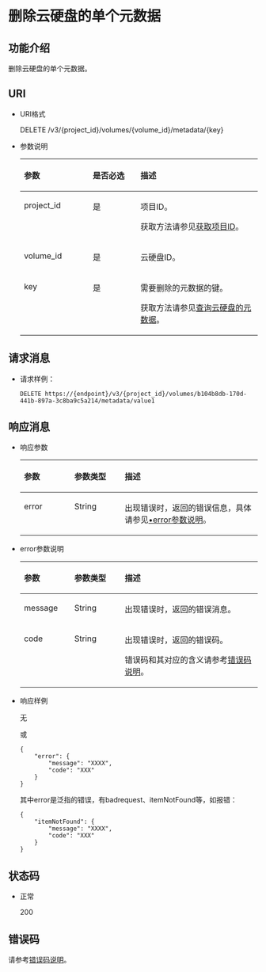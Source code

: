# 删除云硬盘的单个元数据<a name="evs_04_3043"></a>

## 功能介绍<a name="section19390540"></a>

删除云硬盘的单个元数据。

## URI<a name="section40297137"></a>

-   URI格式

    DELETE /v3/\{project\_id\}/volumes/\{volume\_id\}/metadata/\{key\}

-   参数说明

    <a name="table8745607"></a>
    <table><thead align="left"><tr id="row15985080"><th class="cellrowborder" valign="top" width="28.92%" id="mcps1.1.4.1.1"><p id="p19723089"><a name="p19723089"></a><a name="p19723089"></a>参数</p>
    </th>
    <th class="cellrowborder" valign="top" width="20.07%" id="mcps1.1.4.1.2"><p id="p54066375"><a name="p54066375"></a><a name="p54066375"></a>是否必选</p>
    </th>
    <th class="cellrowborder" valign="top" width="51.01%" id="mcps1.1.4.1.3"><p id="p17300225"><a name="p17300225"></a><a name="p17300225"></a>描述</p>
    </th>
    </tr>
    </thead>
    <tbody><tr id="row59140967"><td class="cellrowborder" valign="top" width="28.92%" headers="mcps1.1.4.1.1 "><p id="p25689059"><a name="p25689059"></a><a name="p25689059"></a>project_id</p>
    </td>
    <td class="cellrowborder" valign="top" width="20.07%" headers="mcps1.1.4.1.2 "><p id="p439002"><a name="p439002"></a><a name="p439002"></a>是</p>
    </td>
    <td class="cellrowborder" valign="top" width="51.01%" headers="mcps1.1.4.1.3 "><p id="p35559222"><a name="p35559222"></a><a name="p35559222"></a>项目ID。</p>
    <p id="p55811451337"><a name="p55811451337"></a><a name="p55811451337"></a>获取方法请参见<a href="获取项目ID.md">获取项目ID</a>。</p>
    </td>
    </tr>
    <tr id="row51597550"><td class="cellrowborder" valign="top" width="28.92%" headers="mcps1.1.4.1.1 "><p id="p18651996"><a name="p18651996"></a><a name="p18651996"></a>volume_id</p>
    </td>
    <td class="cellrowborder" valign="top" width="20.07%" headers="mcps1.1.4.1.2 "><p id="p34416674"><a name="p34416674"></a><a name="p34416674"></a>是</p>
    </td>
    <td class="cellrowborder" valign="top" width="51.01%" headers="mcps1.1.4.1.3 "><p id="p36287209"><a name="p36287209"></a><a name="p36287209"></a>云硬盘ID。</p>
    </td>
    </tr>
    <tr id="row21272210213647"><td class="cellrowborder" valign="top" width="28.92%" headers="mcps1.1.4.1.1 "><p id="p45327484213647"><a name="p45327484213647"></a><a name="p45327484213647"></a>key</p>
    </td>
    <td class="cellrowborder" valign="top" width="20.07%" headers="mcps1.1.4.1.2 "><p id="p47647615213647"><a name="p47647615213647"></a><a name="p47647615213647"></a>是</p>
    </td>
    <td class="cellrowborder" valign="top" width="51.01%" headers="mcps1.1.4.1.3 "><p id="p34251586213647"><a name="p34251586213647"></a><a name="p34251586213647"></a>需要删除的元数据的键。</p>
    <p id="p17337163611"><a name="p17337163611"></a><a name="p17337163611"></a>获取方法请参见<a href="查询云硬盘的元数据-Cinder-v3.md">查询云硬盘的元数据</a>。</p>
    </td>
    </tr>
    </tbody>
    </table>


## 请求消息<a name="section27129916"></a>

-   请求样例：

    ```
    DELETE https://{endpoint}/v3/{project_id}/volumes/b104b8db-170d-441b-897a-3c8ba9c5a214/metadata/value1
    ```


## 响应消息<a name="section42842654"></a>

-   响应参数

    <a name="evs_04_2079_table5532594121252"></a>
    <table><thead align="left"><tr id="evs_04_2079_row60048709121252"><th class="cellrowborder" valign="top" width="21.17788221177882%" id="mcps1.1.4.1.1"><p id="evs_04_2079_p32107236121252"><a name="evs_04_2079_p32107236121252"></a><a name="evs_04_2079_p32107236121252"></a>参数</p>
    </th>
    <th class="cellrowborder" valign="top" width="21.17788221177882%" id="mcps1.1.4.1.2"><p id="evs_04_2079_p50549312121252"><a name="evs_04_2079_p50549312121252"></a><a name="evs_04_2079_p50549312121252"></a>参数类型</p>
    </th>
    <th class="cellrowborder" valign="top" width="57.64423557644236%" id="mcps1.1.4.1.3"><p id="evs_04_2079_p2030156121252"><a name="evs_04_2079_p2030156121252"></a><a name="evs_04_2079_p2030156121252"></a>描述</p>
    </th>
    </tr>
    </thead>
    <tbody><tr id="evs_04_2079_row30224973121252"><td class="cellrowborder" valign="top" width="21.17788221177882%" headers="mcps1.1.4.1.1 "><p id="evs_04_2079_p129522216412"><a name="evs_04_2079_p129522216412"></a><a name="evs_04_2079_p129522216412"></a>error</p>
    </td>
    <td class="cellrowborder" valign="top" width="21.17788221177882%" headers="mcps1.1.4.1.2 "><p id="evs_04_2079_p1595262111415"><a name="evs_04_2079_p1595262111415"></a><a name="evs_04_2079_p1595262111415"></a>String</p>
    </td>
    <td class="cellrowborder" valign="top" width="57.64423557644236%" headers="mcps1.1.4.1.3 "><p id="evs_04_2079_p109527215417"><a name="evs_04_2079_p109527215417"></a><a name="evs_04_2079_p109527215417"></a>出现错误时，返回的错误信息，具体请参见<a href="#evs_04_2079_li0419202382514">•error参数说明</a>。</p>
    </td>
    </tr>
    </tbody>
    </table>

-   <a name="evs_04_2079_li0419202382514"></a>error参数说明

    <a name="evs_04_2079_evs_04_2013_table15441099103019"></a>
    <table><thead align="left"><tr id="evs_04_2079_evs_04_2013_row54094047103019"><th class="cellrowborder" valign="top" width="21.17788221177882%" id="mcps1.1.4.1.1"><p id="evs_04_2079_evs_04_2013_p19541716103019"><a name="evs_04_2079_evs_04_2013_p19541716103019"></a><a name="evs_04_2079_evs_04_2013_p19541716103019"></a>参数</p>
    </th>
    <th class="cellrowborder" valign="top" width="21.17788221177882%" id="mcps1.1.4.1.2"><p id="evs_04_2079_evs_04_2013_p39375186103019"><a name="evs_04_2079_evs_04_2013_p39375186103019"></a><a name="evs_04_2079_evs_04_2013_p39375186103019"></a>参数类型</p>
    </th>
    <th class="cellrowborder" valign="top" width="57.64423557644236%" id="mcps1.1.4.1.3"><p id="evs_04_2079_evs_04_2013_p38578950103019"><a name="evs_04_2079_evs_04_2013_p38578950103019"></a><a name="evs_04_2079_evs_04_2013_p38578950103019"></a>描述</p>
    </th>
    </tr>
    </thead>
    <tbody><tr id="evs_04_2079_evs_04_2013_row59401790103019"><td class="cellrowborder" valign="top" width="21.17788221177882%" headers="mcps1.1.4.1.1 "><p id="evs_04_2079_evs_04_2013_p46815658103019"><a name="evs_04_2079_evs_04_2013_p46815658103019"></a><a name="evs_04_2079_evs_04_2013_p46815658103019"></a>message</p>
    </td>
    <td class="cellrowborder" valign="top" width="21.17788221177882%" headers="mcps1.1.4.1.2 "><p id="evs_04_2079_evs_04_2013_p33971979103019"><a name="evs_04_2079_evs_04_2013_p33971979103019"></a><a name="evs_04_2079_evs_04_2013_p33971979103019"></a>String</p>
    </td>
    <td class="cellrowborder" valign="top" width="57.64423557644236%" headers="mcps1.1.4.1.3 "><p id="evs_04_2079_evs_04_2013_p21623243103019"><a name="evs_04_2079_evs_04_2013_p21623243103019"></a><a name="evs_04_2079_evs_04_2013_p21623243103019"></a>出现错误时，返回的错误消息。</p>
    </td>
    </tr>
    <tr id="evs_04_2079_evs_04_2013_row60391466103019"><td class="cellrowborder" valign="top" width="21.17788221177882%" headers="mcps1.1.4.1.1 "><p id="evs_04_2079_evs_04_2013_p59870541103019"><a name="evs_04_2079_evs_04_2013_p59870541103019"></a><a name="evs_04_2079_evs_04_2013_p59870541103019"></a>code</p>
    </td>
    <td class="cellrowborder" valign="top" width="21.17788221177882%" headers="mcps1.1.4.1.2 "><p id="evs_04_2079_evs_04_2013_p17675690103019"><a name="evs_04_2079_evs_04_2013_p17675690103019"></a><a name="evs_04_2079_evs_04_2013_p17675690103019"></a>String</p>
    </td>
    <td class="cellrowborder" valign="top" width="57.64423557644236%" headers="mcps1.1.4.1.3 "><p id="evs_04_2079_evs_04_2013_p6087468103019"><a name="evs_04_2079_evs_04_2013_p6087468103019"></a><a name="evs_04_2079_evs_04_2013_p6087468103019"></a>出现错误时，返回的错误码。</p>
    <p id="evs_04_2079_evs_04_2013_p54787218103019"><a name="evs_04_2079_evs_04_2013_p54787218103019"></a><a name="evs_04_2079_evs_04_2013_p54787218103019"></a>错误码和其对应的含义请参考<a href="错误码说明.md">错误码说明</a>。</p>
    </td>
    </tr>
    </tbody>
    </table>

-   响应样例

    无

    或

    ```
    {
        "error": {
            "message": "XXXX", 
            "code": "XXX"
        }
    }
    ```

    其中error是泛指的错误，有badrequest、itemNotFound等，如报错：

    ```
    {
        "itemNotFound": {
            "message": "XXXX", 
            "code": "XXX"
        }
    }
    ```


## 状态码<a name="section50039568"></a>

-   正常

    200


## 错误码<a name="section431317151242"></a>

请参考[错误码说明](错误码说明.md)。

